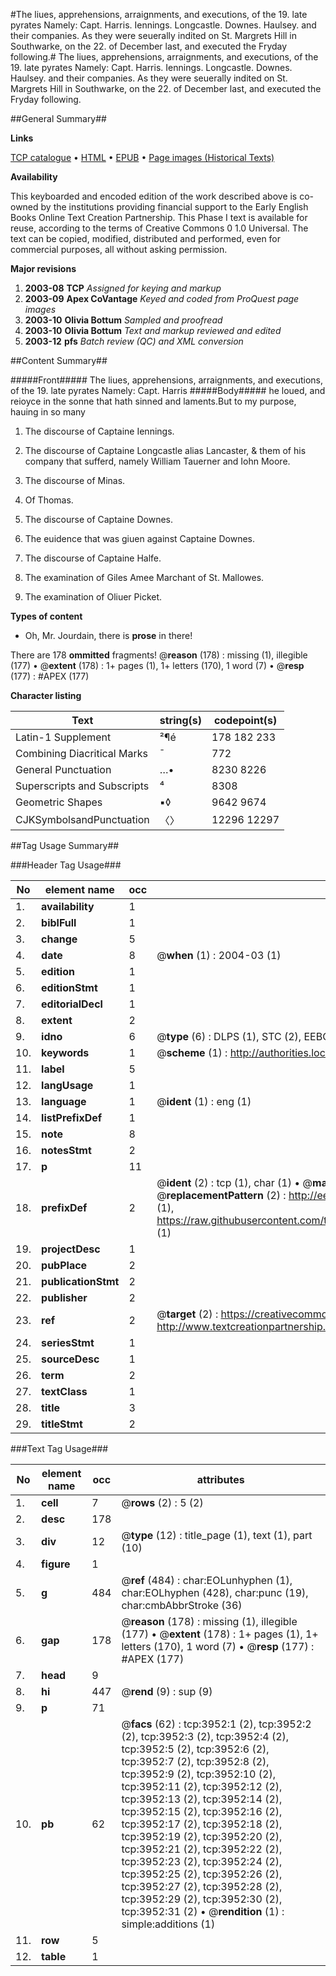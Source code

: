#The liues, apprehensions, arraignments, and executions, of the 19. late pyrates Namely: Capt. Harris. Iennings. Longcastle. Downes. Haulsey. and their companies. As they were seuerally indited on St. Margrets Hill in Southwarke, on the 22. of December last, and executed the Fryday following.#
The liues, apprehensions, arraignments, and executions, of the 19. late pyrates Namely: Capt. Harris. Iennings. Longcastle. Downes. Haulsey. and their companies. As they were seuerally indited on St. Margrets Hill in Southwarke, on the 22. of December last, and executed the Fryday following.

##General Summary##

**Links**

[TCP catalogue](http://www.ota.ox.ac.uk/tcp/)  • 
[HTML](http://tei.it.ox.ac.uk/tcp/Texts-HTML/free/A02/A02673.html)  • 
[EPUB](http://tei.it.ox.ac.uk/tcp/Texts-EPUB/free/A02/A02673.epub) • 
[Page images (Historical Texts)](https://data.historicaltexts.jisc.ac.uk/view?pubId=eebo-99839523e&pageId=eebo-99839523e-3952-1)

**Availability**

This keyboarded and encoded edition of the
	       work described above is co-owned by the institutions
	       providing financial support to the Early English Books
	       Online Text Creation Partnership. This Phase I text is
	       available for reuse, according to the terms of Creative
	       Commons 0 1.0 Universal. The text can be copied,
	       modified, distributed and performed, even for
	       commercial purposes, all without asking permission.

**Major revisions**

1. __2003-08__ __TCP__ *Assigned for keying and markup*
1. __2003-09__ __Apex CoVantage__ *Keyed and coded from ProQuest page images*
1. __2003-10__ __Olivia Bottum__ *Sampled and proofread*
1. __2003-10__ __Olivia Bottum__ *Text and markup reviewed and edited*
1. __2003-12__ __pfs__ *Batch review (QC) and XML conversion*

##Content Summary##

#####Front#####
The liues, apprehensions, arraignments, and executions, of the 19. late pyrates Namely: Capt. Harris
#####Body#####
he loued, and reioyce in the sonne that hath sinned and laments.But to my purpose, hauing in so many
1. The discourse of Captaine Iennings.

1. The discourse of Captaine Longcastle alias Lancaster, & them of his company that sufferd, namely William Tauerner and Iohn Moore.

1. The discourse of Minas.

1. Of Thomas.

1. The discourse of Captaine Downes.

1. The euidence that was giuen against Captaine Downes.

1. The discourse of Captaine Halfe.

1. The examination of Giles Amee Marchant of St. Mallowes.

1. The examination of Oliuer Picket.

**Types of content**

  * Oh, Mr. Jourdain, there is **prose** in there!

There are 178 **ommitted** fragments! 
 @__reason__ (178) : missing (1), illegible (177)  •  @__extent__ (178) : 1+ pages (1), 1+ letters (170), 1 word (7)  •  @__resp__ (177) : #APEX (177)

**Character listing**


|Text|string(s)|codepoint(s)|
|---|---|---|
|Latin-1 Supplement|²¶é|178 182 233|
|Combining             Diacritical Marks|̄|772|
|General Punctuation|…•|8230 8226|
|Superscripts             and Subscripts|⁴|8308|
|Geometric Shapes|▪◊|9642 9674|
|CJKSymbolsandPunctuation|〈〉|12296 12297|

##Tag Usage Summary##

###Header Tag Usage###

|No|element name|occ|attributes|
|---|---|---|---|
|1.|__availability__|1||
|2.|__biblFull__|1||
|3.|__change__|5||
|4.|__date__|8| @__when__ (1) : 2004-03 (1)|
|5.|__edition__|1||
|6.|__editionStmt__|1||
|7.|__editorialDecl__|1||
|8.|__extent__|2||
|9.|__idno__|6| @__type__ (6) : DLPS (1), STC (2), EEBO-CITATION (1), PROQUEST (1), VID (1)|
|10.|__keywords__|1| @__scheme__ (1) : http://authorities.loc.gov/ (1)|
|11.|__label__|5||
|12.|__langUsage__|1||
|13.|__language__|1| @__ident__ (1) : eng (1)|
|14.|__listPrefixDef__|1||
|15.|__note__|8||
|16.|__notesStmt__|2||
|17.|__p__|11||
|18.|__prefixDef__|2| @__ident__ (2) : tcp (1), char (1)  •  @__matchPattern__ (2) : ([0-9\-]+):([0-9IVX]+) (1), (.+) (1)  •  @__replacementPattern__ (2) : http://eebo.chadwyck.com/downloadtiff?vid=$1&page=$2 (1), https://raw.githubusercontent.com/textcreationpartnership/Texts/master/tcpchars.xml#$1 (1)|
|19.|__projectDesc__|1||
|20.|__pubPlace__|2||
|21.|__publicationStmt__|2||
|22.|__publisher__|2||
|23.|__ref__|2| @__target__ (2) : https://creativecommons.org/publicdomain/zero/1.0/ (1), http://www.textcreationpartnership.org/docs/. (1)|
|24.|__seriesStmt__|1||
|25.|__sourceDesc__|1||
|26.|__term__|2||
|27.|__textClass__|1||
|28.|__title__|3||
|29.|__titleStmt__|2||


###Text Tag Usage###

|No|element name|occ|attributes|
|---|---|---|---|
|1.|__cell__|7| @__rows__ (2) : 5 (2)|
|2.|__desc__|178||
|3.|__div__|12| @__type__ (12) : title_page (1), text (1), part (10)|
|4.|__figure__|1||
|5.|__g__|484| @__ref__ (484) : char:EOLunhyphen (1), char:EOLhyphen (428), char:punc (19), char:cmbAbbrStroke (36)|
|6.|__gap__|178| @__reason__ (178) : missing (1), illegible (177)  •  @__extent__ (178) : 1+ pages (1), 1+ letters (170), 1 word (7)  •  @__resp__ (177) : #APEX (177)|
|7.|__head__|9||
|8.|__hi__|447| @__rend__ (9) : sup (9)|
|9.|__p__|71||
|10.|__pb__|62| @__facs__ (62) : tcp:3952:1 (2), tcp:3952:2 (2), tcp:3952:3 (2), tcp:3952:4 (2), tcp:3952:5 (2), tcp:3952:6 (2), tcp:3952:7 (2), tcp:3952:8 (2), tcp:3952:9 (2), tcp:3952:10 (2), tcp:3952:11 (2), tcp:3952:12 (2), tcp:3952:13 (2), tcp:3952:14 (2), tcp:3952:15 (2), tcp:3952:16 (2), tcp:3952:17 (2), tcp:3952:18 (2), tcp:3952:19 (2), tcp:3952:20 (2), tcp:3952:21 (2), tcp:3952:22 (2), tcp:3952:23 (2), tcp:3952:24 (2), tcp:3952:25 (2), tcp:3952:26 (2), tcp:3952:27 (2), tcp:3952:28 (2), tcp:3952:29 (2), tcp:3952:30 (2), tcp:3952:31 (2)  •  @__rendition__ (1) : simple:additions (1)|
|11.|__row__|5||
|12.|__table__|1||
